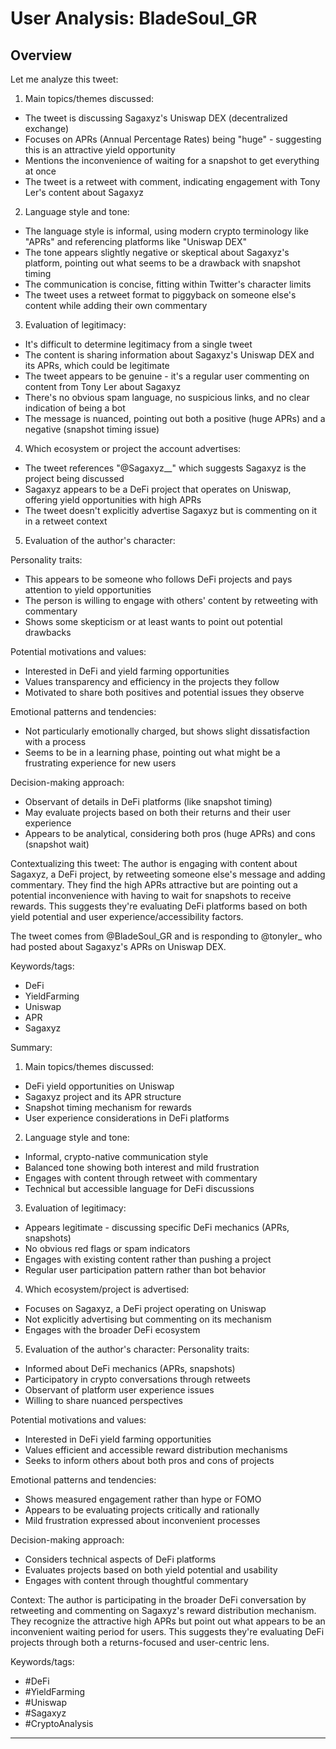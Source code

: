 # User Analysis: BladeSoul_GR

## Overview

<think>
Let me analyze this tweet:

1. Main topics/themes discussed:
- The tweet is discussing Sagaxyz's Uniswap DEX (decentralized exchange)
- Focuses on APRs (Annual Percentage Rates) being "huge" - suggesting this is an attractive yield opportunity
- Mentions the inconvenience of waiting for a snapshot to get everything at once
- The tweet is a retweet with comment, indicating engagement with Tony Ler's content about Sagaxyz

2. Language style and tone:
- The language style is informal, using modern crypto terminology like "APRs" and referencing platforms like "Uniswap DEX"
- The tone appears slightly negative or skeptical about Sagaxyz's platform, pointing out what seems to be a drawback with snapshot timing
- The communication is concise, fitting within Twitter's character limits
- The tweet uses a retweet format to piggyback on someone else's content while adding their own commentary

3. Evaluation of legitimacy:
- It's difficult to determine legitimacy from a single tweet
- The content is sharing information about Sagaxyz's Uniswap DEX and its APRs, which could be legitimate
- The tweet appears to be genuine - it's a regular user commenting on content from Tony Ler about Sagaxyz
- There's no obvious spam language, no suspicious links, and no clear indication of being a bot
- The message is nuanced, pointing out both a positive (huge APRs) and a negative (snapshot timing issue)

4. Which ecosystem or project the account advertises:
- The tweet references "@Sagaxyz__" which suggests Sagaxyz is the project being discussed
- Sagaxyz appears to be a DeFi project that operates on Uniswap, offering yield opportunities with high APRs
- The tweet doesn't explicitly advertise Sagaxyz but is commenting on it in a retweet context

5. Evaluation of the author's character:

Personality traits:
- This appears to be someone who follows DeFi projects and pays attention to yield opportunities
- The person is willing to engage with others' content by retweeting with commentary
- Shows some skepticism or at least wants to point out potential drawbacks

Potential motivations and values:
- Interested in DeFi and yield farming opportunities
- Values transparency and efficiency in the projects they follow
- Motivated to share both positives and potential issues they observe

Emotional patterns and tendencies:
- Not particularly emotionally charged, but shows slight dissatisfaction with a process
- Seems to be in a learning phase, pointing out what might be a frustrating experience for new users

Decision-making approach:
- Observant of details in DeFi platforms (like snapshot timing)
- May evaluate projects based on both their returns and their user experience
- Appears to be analytical, considering both pros (huge APRs) and cons (snapshot wait)

Contextualizing this tweet:
The author is engaging with content about Sagaxyz, a DeFi project, by retweeting someone else's message and adding commentary. They find the high APRs attractive but are pointing out a potential inconvenience with having to wait for snapshots to receive rewards. This suggests they're evaluating DeFi platforms based on both yield potential and user experience/accessibility factors.

The tweet comes from @BladeSoul_GR and is responding to @tonyler_ who had posted about Sagaxyz's APRs on Uniswap DEX.

Keywords/tags:
- DeFi
- YieldFarming
- Uniswap
- APR
- Sagaxyz
</think>

Summary:

1. Main topics/themes discussed:
- DeFi yield opportunities on Uniswap
- Sagaxyz project and its APR structure
- Snapshot timing mechanism for rewards
- User experience considerations in DeFi platforms

2. Language style and tone:
- Informal, crypto-native communication style
- Balanced tone showing both interest and mild frustration
- Engages with content through retweet with commentary
- Technical but accessible language for DeFi discussions

3. Evaluation of legitimacy:
- Appears legitimate - discussing specific DeFi mechanics (APRs, snapshots)
- No obvious red flags or spam indicators
- Engages with existing content rather than pushing a project
- Regular user participation pattern rather than bot behavior

4. Which ecosystem/project is advertised:
- Focuses on Sagaxyz, a DeFi project operating on Uniswap
- Not explicitly advertising but commenting on its mechanism
- Engages with the broader DeFi ecosystem

5. Evaluation of the author's character:
Personality traits:
- Informed about DeFi mechanics (APRs, snapshots)
- Participatory in crypto conversations through retweets
- Observant of platform user experience issues
- Willing to share nuanced perspectives

Potential motivations and values:
- Interested in DeFi yield farming opportunities
- Values efficient and accessible reward distribution mechanisms
- Seeks to inform others about both pros and cons of projects

Emotional patterns and tendencies:
- Shows measured engagement rather than hype or FOMO
- Appears to be evaluating projects critically and rationally
- Mild frustration expressed about inconvenient processes

Decision-making approach:
- Considers technical aspects of DeFi platforms
- Evaluates projects based on both yield potential and usability
- Engages with content through thoughtful commentary

Context: The author is participating in the broader DeFi conversation by retweeting and commenting on Sagaxyz's reward distribution mechanism. They recognize the attractive high APRs but point out what appears to be an inconvenient waiting period for users. This suggests they're evaluating DeFi projects through both a returns-focused and user-centric lens.

Keywords/tags:
- #DeFi
- #YieldFarming
- #Uniswap
- #Sagaxyz
- #CryptoAnalysis
---
